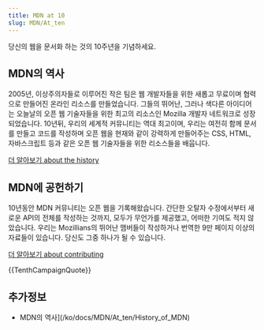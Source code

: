 ```yaml
---
title: MDN at 10
slug: MDN/At_ten
---
```


당신의 웹을 문서화 하는 것의 10주년을 기념하세요.

## MDN의 역사

2005년, 이상주의자들로 이루어진 작은 팀은 웹 개발자들을 위한 새롭고 무료이며 협력으로 만들어진 온라인 리소스를 만들었습니다. 그들의 뛰어난, 그러나 색다른 아이디어는 오늘날의 오픈 웹 기술자들을 위한 최고의 리소스인 Mozilla 개발자 네트워크로 성장되었습니다. 10년뒤, 우리의 세계적 커뮤니티는 역대 최고이며, 우리는 여전히 함께 문서를 만들고 코드를 작성하며 오픈 웹을 현재와 같이 강력하게 만들어주는 CSS, HTML, 자바스크립트 등과 같은 오픈 웹 기술자들을 위한 리소스들을 배웁니다.

[더 알아보기 about the history](/ko/docs/MDN/At_ten/History_of_MDN)

## MDN에 공헌하기

10년동안 MDN 커뮤니티는 오픈 웹을 기록해왔습니다. 간단한 오탈자 수정에서부터 새로운 API의 전체를 작성하는 것까지, 모두가 무언가를 제공했고, 어떠한 기여도 적지 않았습니다. 우리는 Mozillians의 뛰어난 맴버들이 작성하거나 번역한 9만 페이지 이상의 자료들이 있습니다. 당신도 그중 하나가 될 수 있습니다.

[더 알아보기 about contributing](/ko/docs/MDN/Contribute)

{{TenthCampaignQuote}}

## 추가정보

- MDN의 역사](/ko/docs/MDN/At_ten/History_of_MDN)
